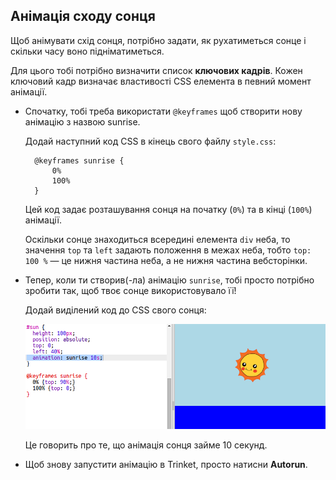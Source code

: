 ## Анімація сходу сонця

Щоб анімувати схід сонця, потрібно задати, як рухатиметься сонце і скільки часу воно підніматиметься.

Для цього тобі потрібно визначити список **ключових кадрів**. Кожен ключовий кадр визначає властивості CSS елемента в певний момент анімації.

+ Спочатку, тобі треба використати `@keyframes` щоб створити нову анімацію з назвою sunrise.
    
    Додай наступний код CSS в кінець свого файлу `style.css`:
    
        @keyframes sunrise {
            0%
            100%
        }
        
    
    Цей код задає розташування сонця на початку (`0%`) та в кінці (`100%`) анімації.
    
    Оскільки сонце знаходиться всередині елемента `div` неба, то значення `top` та `left` задають положення в межах неба, тобто `top: 100 %` — це нижня частина неба, а не нижня частина вебсторінки.

+ Тепер, коли ти створив(-ла) анімацію `sunrise`, тобі просто потрібно зробити так, щоб твоє сонце використовувало її!
    
    Додай виділений код до CSS свого сонця:
    
    ![знімок екрану](images/sunrise-sunrise.png)
    
    Це говорить про те, що анімація сонця займе 10 секунд.

+ Щоб знову запустити анімацію в Trinket, просто натисни **Autorun**.
